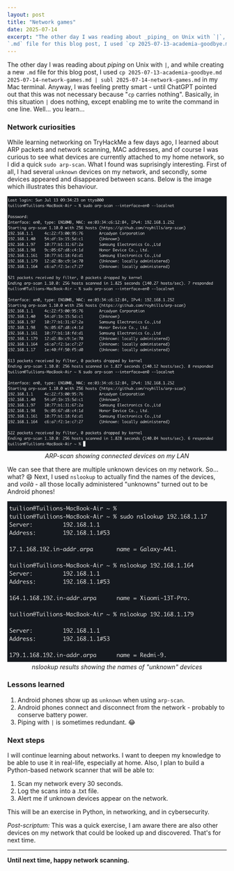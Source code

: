```yaml
---
layout: post
title: "Network games"
date: 2025-07-14
excerpt: "The other day I was reading about _piping_ on Unix with `|`, and while creating a new
`.md` file for this blog post, I used `cp 2025-07-13-academia-goodbye.md 2025-07-14-network-games.md | subl 2025-07-14-network-games.md` in my Mac terminal..."
---
```

 
The other day I was reading about _piping_ on Unix with `|`, and while creating a new `.md` file for this blog post, I used `cp 2025-07-13-academia-goodbye.md 2025-07-14-network-games.md | subl 2025-07-14-network-games.md` in my Mac terminal. Anyway, I was feeling pretty smart - until ChatGPT pointed out that this was not necessary because "`cp` carries nothing". Basically, in this situation `|` does nothing, except enabling me to write the command in one line. Well... you learn...

### Network curiosities
While learning networking on TryHackMe a few days ago, I learned about ARP packets and network scanning, MAC addresses, and of course I was curious to see what devices are currently attached to my home network, so I did a quick `sudo arp-scan`. What I found was suprisingly interesting. First of all, I had several `unknown` devices on my network, and secondly, some devices appeared and disappeared between scans. Below is the image which illustrates this behaviour.

<p align="center">
  <img src="/assets/2025-07-14-network-scan.png" alt="ARP scan results" width="600"/>
  <br>
  <em>ARP-scan showing connected devices on my LAN</em>
</p>

We can see that there are multiple unknown devices on my network. So... what? 😄 Next, I used `nslookup` to actually find the names of the devices, and _voilà_  - all those locally administered "unknowns" turned out to be Android phones!

<p align="center">
  <img src="/assets/2025-07-14-network-android-devices.png" alt="nslookup results" width="600"/>
  <br>
  <em>nslookup results showing the names of "unknown" devices</em>
</p>

### Lessons learned

1. Android phones show up as `unknown` when using `arp-scan`.
2. Android phones connect and disconnect from the network - probably to conserve battery power.
3. Piping with `|` is sometimes redundant. 😂

### Next steps
I will continue learning about networks. I want to deepen my knowledge to be able to use it in real-life, especially at home. Also, I plan to build a Python-based network scanner that will be able to:
1. Scan my network every 30 seconds.
2. Log the scans into a .txt file.
3. Alert me if unknown devices appear on the network.

This will be an exercise in Python, in networking, and in cybersecurity.

_Post-scriptum:_ This was a quick exercise, I am aware there are also other devices on my network that could be looked up and discovered. That's for next time.

---

**Until next time, happy network scanning.**
